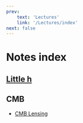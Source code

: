 ```yaml
---
prev: 
    text: 'Lectures'
    link: '/Lectures/index'
next: false 
---
```

# Notes index

## [Little h](little_h.md)

## CMB 

- [CMB Lensing](CMB-lensing.md)